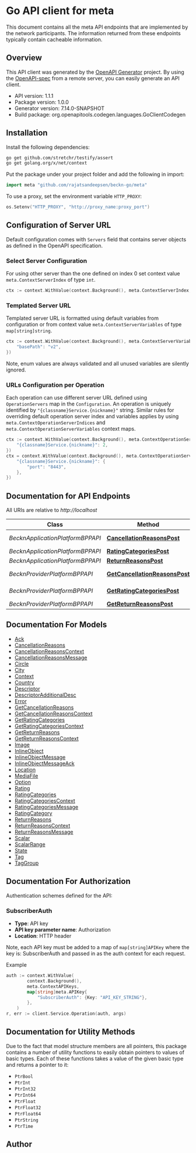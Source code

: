 # Go API client for meta

This document contains all the meta API endpoints that are implemented by the network participants. The information returned from these endpoints typically contain cacheable information.

## Overview
This API client was generated by the [OpenAPI Generator](https://openapi-generator.tech) project.  By using the [OpenAPI-spec](https://www.openapis.org/) from a remote server, you can easily generate an API client.

- API version: 1.1.1
- Package version: 1.0.0
- Generator version: 7.14.0-SNAPSHOT
- Build package: org.openapitools.codegen.languages.GoClientCodegen

## Installation

Install the following dependencies:

```sh
go get github.com/stretchr/testify/assert
go get golang.org/x/net/context
```

Put the package under your project folder and add the following in import:

```go
import meta "github.com/rajatsandeepsen/beckn-go/meta"
```

To use a proxy, set the environment variable `HTTP_PROXY`:

```go
os.Setenv("HTTP_PROXY", "http://proxy_name:proxy_port")
```

## Configuration of Server URL

Default configuration comes with `Servers` field that contains server objects as defined in the OpenAPI specification.

### Select Server Configuration

For using other server than the one defined on index 0 set context value `meta.ContextServerIndex` of type `int`.

```go
ctx := context.WithValue(context.Background(), meta.ContextServerIndex, 1)
```

### Templated Server URL

Templated server URL is formatted using default variables from configuration or from context value `meta.ContextServerVariables` of type `map[string]string`.

```go
ctx := context.WithValue(context.Background(), meta.ContextServerVariables, map[string]string{
	"basePath": "v2",
})
```

Note, enum values are always validated and all unused variables are silently ignored.

### URLs Configuration per Operation

Each operation can use different server URL defined using `OperationServers` map in the `Configuration`.
An operation is uniquely identified by `"{classname}Service.{nickname}"` string.
Similar rules for overriding default operation server index and variables applies by using `meta.ContextOperationServerIndices` and `meta.ContextOperationServerVariables` context maps.

```go
ctx := context.WithValue(context.Background(), meta.ContextOperationServerIndices, map[string]int{
	"{classname}Service.{nickname}": 2,
})
ctx = context.WithValue(context.Background(), meta.ContextOperationServerVariables, map[string]map[string]string{
	"{classname}Service.{nickname}": {
		"port": "8443",
	},
})
```

## Documentation for API Endpoints

All URIs are relative to *http://localhost*

Class | Method | HTTP request | Description
------------ | ------------- | ------------- | -------------
*BecknApplicationPlatformBPPAPI* | [**CancellationReasonsPost**](docs/BecknApplicationPlatformBPPAPI.md#cancellationreasonspost) | **Post** /cancellation_reasons | 
*BecknApplicationPlatformBPPAPI* | [**RatingCategoriesPost**](docs/BecknApplicationPlatformBPPAPI.md#ratingcategoriespost) | **Post** /rating_categories | 
*BecknApplicationPlatformBPPAPI* | [**ReturnReasonsPost**](docs/BecknApplicationPlatformBPPAPI.md#returnreasonspost) | **Post** /return_reasons | 
*BecknProviderPlatformBPPAPI* | [**GetCancellationReasonsPost**](docs/BecknProviderPlatformBPPAPI.md#getcancellationreasonspost) | **Post** /get_cancellation_reasons | 
*BecknProviderPlatformBPPAPI* | [**GetRatingCategoriesPost**](docs/BecknProviderPlatformBPPAPI.md#getratingcategoriespost) | **Post** /get_rating_categories | 
*BecknProviderPlatformBPPAPI* | [**GetReturnReasonsPost**](docs/BecknProviderPlatformBPPAPI.md#getreturnreasonspost) | **Post** /get_return_reasons | 


## Documentation For Models

 - [Ack](docs/Ack.md)
 - [CancellationReasons](docs/CancellationReasons.md)
 - [CancellationReasonsContext](docs/CancellationReasonsContext.md)
 - [CancellationReasonsMessage](docs/CancellationReasonsMessage.md)
 - [Circle](docs/Circle.md)
 - [City](docs/City.md)
 - [Context](docs/Context.md)
 - [Country](docs/Country.md)
 - [Descriptor](docs/Descriptor.md)
 - [DescriptorAdditionalDesc](docs/DescriptorAdditionalDesc.md)
 - [Error](docs/Error.md)
 - [GetCancellationReasons](docs/GetCancellationReasons.md)
 - [GetCancellationReasonsContext](docs/GetCancellationReasonsContext.md)
 - [GetRatingCategories](docs/GetRatingCategories.md)
 - [GetRatingCategoriesContext](docs/GetRatingCategoriesContext.md)
 - [GetReturnReasons](docs/GetReturnReasons.md)
 - [GetReturnReasonsContext](docs/GetReturnReasonsContext.md)
 - [Image](docs/Image.md)
 - [InlineObject](docs/InlineObject.md)
 - [InlineObjectMessage](docs/InlineObjectMessage.md)
 - [InlineObjectMessageAck](docs/InlineObjectMessageAck.md)
 - [Location](docs/Location.md)
 - [MediaFile](docs/MediaFile.md)
 - [Option](docs/Option.md)
 - [Rating](docs/Rating.md)
 - [RatingCategories](docs/RatingCategories.md)
 - [RatingCategoriesContext](docs/RatingCategoriesContext.md)
 - [RatingCategoriesMessage](docs/RatingCategoriesMessage.md)
 - [RatingCategory](docs/RatingCategory.md)
 - [ReturnReasons](docs/ReturnReasons.md)
 - [ReturnReasonsContext](docs/ReturnReasonsContext.md)
 - [ReturnReasonsMessage](docs/ReturnReasonsMessage.md)
 - [Scalar](docs/Scalar.md)
 - [ScalarRange](docs/ScalarRange.md)
 - [State](docs/State.md)
 - [Tag](docs/Tag.md)
 - [TagGroup](docs/TagGroup.md)


## Documentation For Authorization


Authentication schemes defined for the API:
### SubscriberAuth

- **Type**: API key
- **API key parameter name**: Authorization
- **Location**: HTTP header

Note, each API key must be added to a map of `map[string]APIKey` where the key is: SubscriberAuth and passed in as the auth context for each request.

Example

```go
auth := context.WithValue(
		context.Background(),
		meta.ContextAPIKeys,
		map[string]meta.APIKey{
			"SubscriberAuth": {Key: "API_KEY_STRING"},
		},
	)
r, err := client.Service.Operation(auth, args)
```


## Documentation for Utility Methods

Due to the fact that model structure members are all pointers, this package contains
a number of utility functions to easily obtain pointers to values of basic types.
Each of these functions takes a value of the given basic type and returns a pointer to it:

* `PtrBool`
* `PtrInt`
* `PtrInt32`
* `PtrInt64`
* `PtrFloat`
* `PtrFloat32`
* `PtrFloat64`
* `PtrString`
* `PtrTime`

## Author



